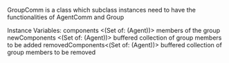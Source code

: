 GroupComm  is a class which subclass instances need to have the functionalities of AgentComm and Group


Instance Variables:
	components			<(Set of: (Agent))>	members of the group
	newComponents	<(Set of: (Agent))>	buffered collection of group members to be added
	removedComponents<(Set of: (Agent))>	buffered collection of group members to be removed

